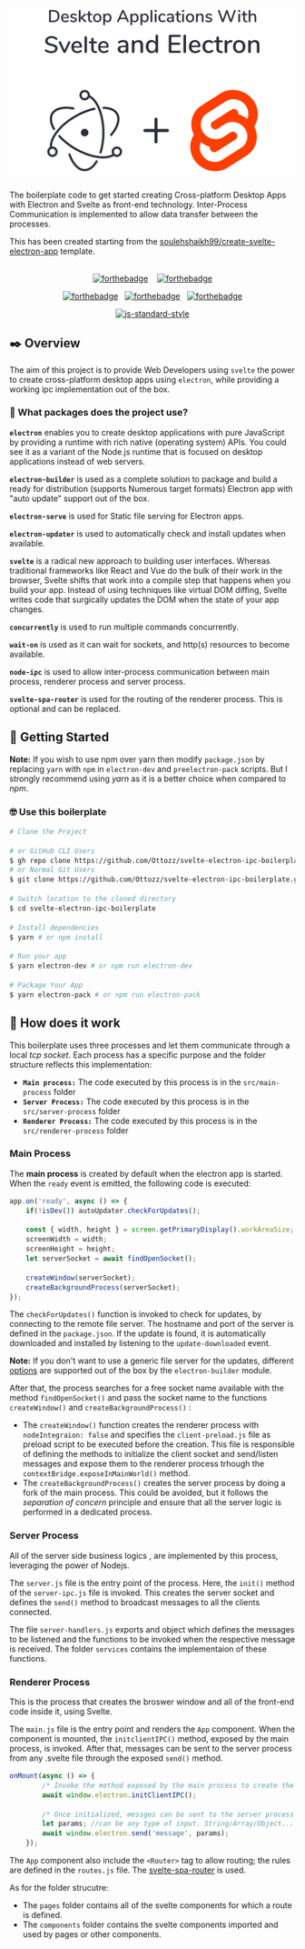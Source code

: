 <div align="center">
<img alt="Electron Svelte Crossover Banner" src="https://raw.githubusercontent.com/soulehshaikh99/assets/master/create-electron-framework-app/readme/svg/Electron_Svelte.svg" width="580" />
</div>
<br />
The boilerplate code to get started creating Cross-platform Desktop Apps with Electron and Svelte as front-end technology. Inter-Process Communication is implemented to allow data transfer between the processes.

This has been created starting from the [soulehshaikh99/create-svelte-electron-app](https://github.com/soulehshaikh99/create-svelte-electron-app) template.
<br />
<br />
<div align="center">

[![forthebadge](http://forthebadge.com/images/badges/built-by-developers.svg)](http://forthebadge.com)&nbsp;&nbsp;&nbsp;&nbsp;[![forthebadge](http://forthebadge.com/images/badges/makes-people-smile.svg)](http://forthebadge.com)<br />

[![forthebadge](http://forthebadge.com/images/badges/uses-html.svg)](http://forthebadge.com)&nbsp;&nbsp;&nbsp;[![forthebadge](http://forthebadge.com/images/badges/uses-css.svg)](http://forthebadge.com)&nbsp;&nbsp;&nbsp;[![forthebadge](http://forthebadge.com/images/badges/uses-js.svg)](http://forthebadge.com)

[![js-standard-style](https://cdn.rawgit.com/feross/standard/master/badge.svg)](https://github.com/feross/standard)

</div>

## ✒️ Overview

The aim of this project is to provide Web Developers using `svelte` the power to create cross-platform desktop apps using `electron`, while providing a working ipc implementation out of the box.

### 🧐 What packages does the project use?

**`electron`** enables you to create desktop applications with pure JavaScript by providing a runtime with rich native (operating system) APIs. You could see it as a variant of the Node.js runtime that is focused on desktop applications instead of web servers.

**`electron-builder`** is used as a complete solution to package and build a ready for distribution (supports Numerous target formats) Electron app with "auto update" support out of the box.

**`electron-serve`** is used for Static file serving for Electron apps.

**`electron-updater`** is used to automatically check and install updates when available.

**`svelte`** is a radical new approach to building user interfaces. Whereas traditional frameworks like React and Vue do the bulk of their work in the browser, Svelte shifts that work into a compile step that happens when you build your app. Instead of using techniques like virtual DOM diffing, Svelte writes code that surgically updates the DOM when the state of your app changes.

**`concurrently`** is used to run multiple commands concurrently.

**`wait-on`** is used as it can wait for sockets, and http(s) resources to become available.

**`node-ipc`** is used to allow inter-process communication between main process, renderer process and server process.

**`svelte-spa-router`** is used for the routing of the renderer process. This is optional and can be replaced.
<br />

## 🚀 Getting Started

**Note:** If you wish to use npm over yarn then modify `package.json` by replacing `yarn` with `npm` in `electron-dev` and `preelectron-pack` scripts.
But I strongly recommend using <em>yarn</em> as it is a better choice when compared to <em>npm</em>.

### 🤓 Use this boilerplate

```bash
# Clone the Project

# or GitHub CLI Users
$ gh repo clone https://github.com/Ottozz/svelte-electron-ipc-boilerplate.git
# or Normal Git Users
$ git clone https://github.com/Ottozz/svelte-electron-ipc-boilerplate.git

# Switch location to the cloned directory
$ cd svelte-electron-ipc-boilerplate

# Install dependencies
$ yarn # or npm install

# Run your app
$ yarn electron-dev # or npm run electron-dev

# Package Your App
$ yarn electron-pack # or npm run electron-pack
```

## 💫 How does it work

This boilerplate uses three processes and let them communicate through a local <em>tcp socket</em>. Each process has a specific purpose and the folder structure reflects this implementation:

* **`Main process:`** The code executed by this process is in the `src/main-process` folder
* **`Server Process:`** The code executed by this process is in the `src/server-process` folder
* **`Renderer Process:`** The code executed by this process is in the `src/renderer-process` folder

### Main Process

The **main process** is created by default when the electron app is started. When the `ready` event is emitted, the following code is executed:

```js
app.on('ready', async () => {
    if(!isDev()) autoUpdater.checkForUpdates();

    const { width, height } = screen.getPrimaryDisplay().workAreaSize;
    screenWidth = width;
    screenHeight = height;
    let serverSocket = await findOpenSocket();

    createWindow(serverSocket);
    createBackgroundProcess(serverSocket);
});
```

The `checkForUpdates()` function is invoked to check for updates, by connecting to the remote file server. The hostname and port of the server is defined in the `package.json`. If the update is found, it is automatically downloaded and installed by listening to the `update-downloaded` event.

**Note:** If you don't want to use a generic file server for the updates, different [options](https://www.electron.build/configuration/publish) are supported out of the box by the `electron-builder` module. 

After that, the process searches for a free socket name available with the method `findOpenSocket()` and pass the socket name to the functions `createWindow()` and `createBackgroundProcess()` :

* The `createWindow()` function creates the renderer process with `nodeIntegraion: false` and specifies the `client-preload.js` file as preload script to be executed before the creation. This file is responsible of defining the methods to initialize the client socket and send/listen messages and expose them to the renderer process trhough the `contextBridge.exposeInMainWorld()` method.
* The `createBackgroundProcess()` creates the server process by doing a fork of the main process. This could be avoided, but it follows the <em>separation of concern</em> principle and ensure that all the server logic is performed in a dedicated process.

### Server Process

All of the server side business logics , are implemented by this process, leveraging the power of Nodejs.

The `server.js` file is the entry point of the process. Here, the `init()` method of the `server-ipc.js` file is invoked. This creates the server socket and defines the `send()` method to broadcast messages to all the clients connected.

The file `server-handlers.js` exports and object which defines the messages to be listened and the functions to be invoked when the respective message is received. The folder `services` contains the implementaion of these functions.

### Renderer Process

This is the process that creates the broswer window and all of the front-end code inside it, using Svelte.

The `main.js` file is the entry point and renders the `App` component. When the component is mounted, the `initclientIPC()` method, exposed by the main process, is invoked. After that, messages can be sent to the server process from any .svelte file through the exposed `send()` method.

```js
onMount(async () => {
		/* Invoke the method exposed by the main process to create the client socket */
		await window.electron.initClientIPC();

		/* Once initialized, messges can be sent to the server process like this */
		let params; //can be any type of input. String/Array/Object...
		await window.electron.send('message', params);
	});
```
The `App` component also include the `<Router>` tag to allow routing; the rules are defined in the `routes.js` file. The [svelte-spa-router](https://github.com/ItalyPaleAle/svelte-spa-router) is used.

As for the folder strucutre:
* The `pages` folder contains all of the svelte components for which a route is defined.
* The `components` folder contains the svelte components imported and used by pages or other components.

